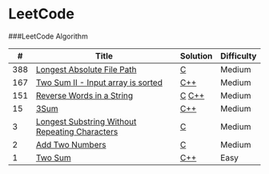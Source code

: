 LeetCode
========

###LeetCode Algorithm


| # | Title | Solution | Difficulty |
|---| ----- | -------- | ---------- |
|388|[Longest Absolute File Path](https://leetcode.com/problems/longest-absolute-file-path/) | [C](./solution/longestAbsoluteFilePath/LongestAbsoluteFilePath.cpp)|Medium|
|167|[Two Sum II - Input array is sorted](https://leetcode.com/problems/two-sum-ii-input-array-is-sorted/) | [C++](./solution/twoSum/TwoSumIiInputArrayIsSorted.cpp)|Medium|
|151|[Reverse Words in a String](https://leetcode.com/problems/reverse-words-in-a-string/) | [C](./solution/reverseWords/ReverseWordsInAString.c) [C++](./solution/reverseWords/ReverseWordsInAString.cpp)|Medium|
|15|[3Sum](https://leetcode.com/problems/3sum/) | [C++](./solution/3Sum/3sum.cpp)|Medium|
|3|[Longest Substring Without Repeating Characters](https://leetcode.com/problems/longest-substring-without-repeating-characters/) | [C](./solution/longestSubString/LongestSubstringWithoutRepeatingCharacters.cpp)|Medium|
|2|[Add Two Numbers](https://leetcode.com/problems/add-two-numbers/) | [C](./solution/addTwoNumbers/AddTwoNumbers.cpp)|Medium|
|1|[Two Sum](https://leetcode.com/problems/two-sum) | [C++](./solution/twoSum/TwoSu.cpp)|Easy|

